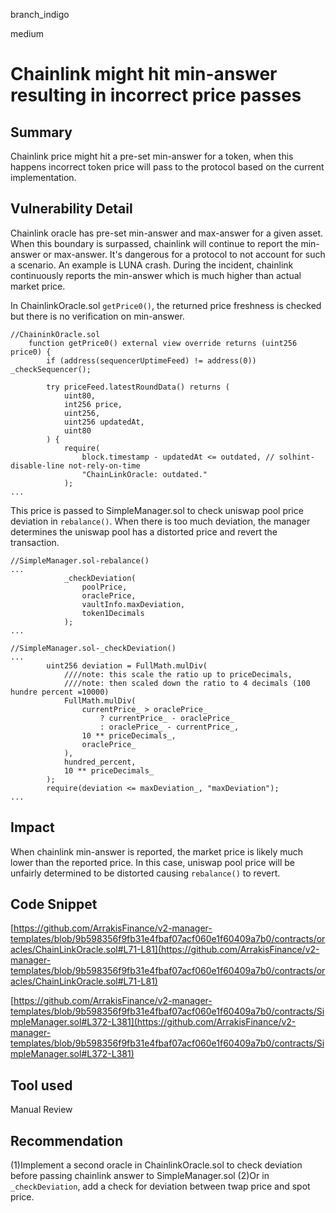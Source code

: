 branch_indigo

medium

# Chainlink might hit min-answer resulting in incorrect price passes

## Summary
Chainlink price might hit a pre-set min-answer for a token, when this happens incorrect token price will pass to the protocol based on the current implementation.
## Vulnerability Detail
Chainlink oracle has pre-set min-answer and max-answer for a given asset. When this boundary is surpassed, chainlink will continue to report the min-answer or max-answer. It's dangerous for a protocol to not account for such a scenario. An example is LUNA crash. During the incident, chainlink continuously reports the min-answer which is much higher than actual market price.

In ChainlinkOracle.sol `getPrice0()`, the returned price freshness is checked but there is no verification on min-answer. 

```solidity
//ChaininkOracle.sol
    function getPrice0() external view override returns (uint256 price0) {
        if (address(sequencerUptimeFeed) != address(0)) _checkSequencer();

        try priceFeed.latestRoundData() returns (
            uint80,
            int256 price,
            uint256,
            uint256 updatedAt,
            uint80
        ) {
            require(
                block.timestamp - updatedAt <= outdated, // solhint-disable-line not-rely-on-time
                "ChainLinkOracle: outdated."
            );
...
``` 
This price is passed to SimpleManager.sol to check uniswap pool price deviation in `rebalance()`. When there is too much deviation, the manager determines the uniswap pool has a distorted price and revert the transaction.

```solidity
//SimpleManager.sol-rebalance()
...
            _checkDeviation(
                poolPrice,
                oraclePrice,
                vaultInfo.maxDeviation,
                token1Decimals
            );
...
```
```solidity
//SimpleManager.sol-_checkDeviation()
...
        uint256 deviation = FullMath.mulDiv(
            ////note: this scale the ratio up to priceDecimals,
            ////note: then scaled down the ratio to 4 decimals (100 hundre percent =10000)
            FullMath.mulDiv(
                currentPrice_ > oraclePrice_
                    ? currentPrice_ - oraclePrice_
                    : oraclePrice_ - currentPrice_,
                10 ** priceDecimals_,
                oraclePrice_
            ),
            hundred_percent,
            10 ** priceDecimals_
        );
        require(deviation <= maxDeviation_, "maxDeviation");
...
```
## Impact
When chainlink min-answer is reported, the market price is likely much lower than the reported price. In this case, uniswap pool price will be unfairly determined to be distorted causing `rebalance()` to revert.
## Code Snippet
[https://github.com/ArrakisFinance/v2-manager-templates/blob/9b598356f9fb31e4fbaf07acf060e1f60409a7b0/contracts/oracles/ChainLinkOracle.sol#L71-L81](https://github.com/ArrakisFinance/v2-manager-templates/blob/9b598356f9fb31e4fbaf07acf060e1f60409a7b0/contracts/oracles/ChainLinkOracle.sol#L71-L81)

[https://github.com/ArrakisFinance/v2-manager-templates/blob/9b598356f9fb31e4fbaf07acf060e1f60409a7b0/contracts/SimpleManager.sol#L372-L381](https://github.com/ArrakisFinance/v2-manager-templates/blob/9b598356f9fb31e4fbaf07acf060e1f60409a7b0/contracts/SimpleManager.sol#L372-L381)
## Tool used

Manual Review

## Recommendation
(1)Implement a second oracle in ChainlinkOracle.sol to check deviation before passing chainlink answer to SimpleManager.sol
(2)Or in `_checkDeviation`, add a check for deviation between twap price and spot price.